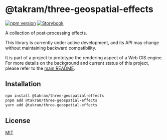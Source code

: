 # @takram/three-geospatial-effects

[![npm version](https://img.shields.io/npm/v/@takram/three-geospatial-effects.svg?style=flat-square)](https://www.npmjs.com/package/@takram/three-geospatial-effects) [![Storybook](https://img.shields.io/badge/-Storybook-FF4785?style=flat-square&logo=storybook&logoColor=white)](https://takram-design-engineering.github.io/three-geospatial/?path=/story/atmosphere-atmosphere--basic)

A collection of post-processing effects.

This library is currently under active development, and its API may change without maintaining backward compatibility.

It is part of a project to prototype the rendering aspect of a Web GIS engine. For more details on the background and current status of this project, please refer to the [main README](/README.md).

## Installation

```sh
npm install @takram/three-geospatial-effects
pnpm add @takram/three-geospatial-effects
yarn add @takram/three-geospatial-effects
```

## License

[MIT](LICENSE)
